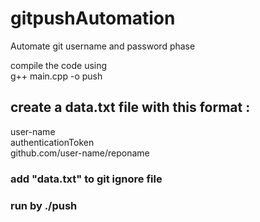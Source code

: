 # gitpushAutomation
Automate git username and password phase

compile the code using <br>
g++ main.cpp -o push


## create a data.txt file with this format :

user-name <br>
authenticationToken <br>
github.com/user-name/reponame <br>


### add "data.txt" to git ignore file


### run by ./push
